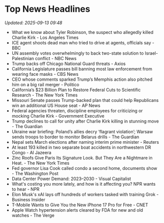 # Top News Headlines

_Updated: 2025-09-13 09:48_

- What we know about Tyler Robinson, the suspect who allegedly killed Charlie Kirk - Los Angeles Times
- ICE agent shoots dead man who tried to drive at agents, officials say - BBC
- UN assembly votes overwhelmingly to back two-state solution to Israel-Palestinian conflict - NBC News
- Trump backs off Chicago National Guard threats - Axios
- California Legislature passes bill banning most law enforcement from wearing face masks - CBS News
- CEO whose comments sparked Trump’s Memphis action also pitched him on a big rail merger - Politico
- California’s $23 Billion Plan to Restore Federal Cuts to Scientific Research - The New York Times
- Missouri Senate passes Trump-backed plan that could help Republicans win an additional US House seat - AP News
- Federal agencies threaten, discipline employees for criticizing or mocking Charlie Kirk - Government Executive
- Trump declines to call for unity after Charlie Kirk killing in stunning move - The Guardian
- Ukraine war briefing: Poland’s allies decry ‘flagrant violation’; Warsaw sends troops to border to monitor Belarus drills - The Guardian
- Nepal sets March elections after naming interim prime minister - Reuters
- At least 193 killed in two separate boat accidents in northwestern DR Congo - Al Jazeera
- Zinc Roofs Give Paris Its Signature Look. But They Are a Nightmare in Heat. - The New York Times
- Fed governor Lisa Cook called condo a second home, documents show - The Washington Post
- Data Center Power Demand: 2023–2030 - Visual Capitalist
- What's costing you more lately, and how is it affecting you? NPR wants to hear - NPR
- Elon Musk's xAI lays off hundreds of workers tasked with training Grok - Business Insider
- T-Mobile Wants to Give You the New iPhone 17 Pro for Free - CNET
- Apple Watch hypertension alerts cleared by FDA for new and old watches - The Verge